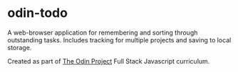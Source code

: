 # odin-todo

A web-browser application for remembering and sorting through outstanding tasks. Includes tracking for multiple projects and saving to local storage.

Created as part of [The Odin Project](https://www.theodinproject.com) Full Stack Javascript curriculum.